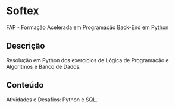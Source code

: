 # Softex
FAP - Formação Acelerada em Programação Back-End em Python

## Descrição
Resolução em Python dos exercícios de Lógica de Programação e Algoritmos e Banco de Dados.

## Conteúdo
Atividades e Desafios: Python e SQL.